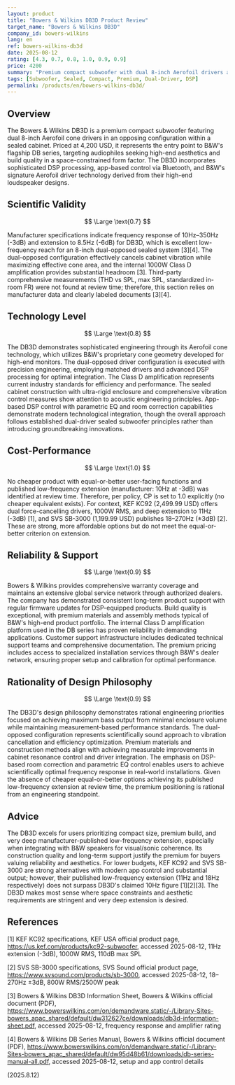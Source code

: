 ```yaml
---
layout: product
title: "Bowers & Wilkins DB3D Product Review"
target_name: "Bowers & Wilkins DB3D"
company_id: bowers-wilkins
lang: en
ref: bowers-wilkins-db3d
date: 2025-08-12
rating: [4.3, 0.7, 0.8, 1.0, 0.9, 0.9]
price: 4200
summary: "Premium compact subwoofer with dual 8-inch Aerofoil drivers and 1000W amplification, delivering very deep manufacturer-published extension and robust DSP/app control; no cheaper equal-or-better option on published extension was identified at review time."
tags: [Subwoofer, Sealed, Compact, Premium, Dual-Driver, DSP]
permalink: /products/en/bowers-wilkins-db3d/
---
```


## Overview

The Bowers & Wilkins DB3D is a premium compact subwoofer featuring dual 8-inch Aerofoil cone drivers in an opposing configuration within a sealed cabinet. Priced at 4,200 USD, it represents the entry point to B&W's flagship DB series, targeting audiophiles seeking high-end aesthetics and build quality in a space-constrained form factor. The DB3D incorporates sophisticated DSP processing, app-based control via Bluetooth, and B&W's signature Aerofoil driver technology derived from their high-end loudspeaker designs.

## Scientific Validity

$$ \Large \text{0.7} $$

Manufacturer specifications indicate frequency response of 10Hz–350Hz (-3dB) and extension to 8.5Hz (-6dB) for DB3D, which is excellent low-frequency reach for an 8-inch dual-opposed sealed system [3][4]. The dual-opposed configuration effectively cancels cabinet vibration while maximizing effective cone area, and the internal 1000W Class D amplification provides substantial headroom [3]. Third-party comprehensive measurements (THD vs SPL, max SPL, standardized in-room FR) were not found at review time; therefore, this section relies on manufacturer data and clearly labeled documents [3][4].

## Technology Level

$$ \Large \text{0.8} $$

The DB3D demonstrates sophisticated engineering through its Aerofoil cone technology, which utilizes B&W's proprietary cone geometry developed for high-end monitors. The dual-opposed driver configuration is executed with precision engineering, employing matched drivers and advanced DSP processing for optimal integration. The Class D amplification represents current industry standards for efficiency and performance. The sealed cabinet construction with ultra-rigid enclosure and comprehensive vibration control measures show attention to acoustic engineering principles. App-based DSP control with parametric EQ and room correction capabilities demonstrate modern technological integration, though the overall approach follows established dual-driver sealed subwoofer principles rather than introducing groundbreaking innovations.

## Cost-Performance

$$ \Large \text{1.0} $$

No cheaper product with equal-or-better user-facing functions and published low-frequency extension (manufacturer: 10Hz at -3dB) was identified at review time. Therefore, per policy, CP is set to 1.0 explicitly (no cheaper equivalent exists). For context, KEF KC92 (2,499.99 USD) offers dual force-cancelling drivers, 1000W RMS, and deep extension to 11Hz (-3dB) [1], and SVS SB-3000 (1,199.99 USD) publishes 18–270Hz (±3dB) [2]. These are strong, more affordable options but do not meet the equal-or-better criterion on extension.

## Reliability & Support

$$ \Large \text{0.9} $$

Bowers & Wilkins provides comprehensive warranty coverage and maintains an extensive global service network through authorized dealers. The company has demonstrated consistent long-term product support with regular firmware updates for DSP-equipped products. Build quality is exceptional, with premium materials and assembly methods typical of B&W's high-end product portfolio. The internal Class D amplification platform used in the DB series has proven reliability in demanding applications. Customer support infrastructure includes dedicated technical support teams and comprehensive documentation. The premium pricing includes access to specialized installation services through B&W's dealer network, ensuring proper setup and calibration for optimal performance.

## Rationality of Design Philosophy

$$ \Large \text{0.9} $$

The DB3D's design philosophy demonstrates rational engineering priorities focused on achieving maximum bass output from minimal enclosure volume while maintaining measurement-based performance standards. The dual-opposed configuration represents scientifically sound approach to vibration cancellation and efficiency optimization. Premium materials and construction methods align with achieving measurable improvements in cabinet resonance control and driver integration. The emphasis on DSP-based room correction and parametric EQ control enables users to achieve scientifically optimal frequency response in real-world installations. Given the absence of cheaper equal-or-better options achieving its published low-frequency extension at review time, the premium positioning is rational from an engineering standpoint.

## Advice

The DB3D excels for users prioritizing compact size, premium build, and very deep manufacturer-published low-frequency extension, especially when integrating with B&W speakers for visual/sonic coherence. Its construction quality and long-term support justify the premium for buyers valuing reliability and aesthetics. For lower budgets, KEF KC92 and SVS SB-3000 are strong alternatives with modern app control and substantial output; however, their published low-frequency extension (11Hz and 18Hz respectively) does not surpass DB3D's claimed 10Hz figure [1][2][3]. The DB3D makes most sense where space constraints and aesthetic requirements are stringent and very deep extension is desired.

## References

[1] KEF KC92 specifications, KEF USA official product page, https://us.kef.com/products/kc92-subwoofer, accessed 2025-08-12, 11Hz extension (-3dB), 1000W RMS, 110dB max SPL

[2] SVS SB-3000 specifications, SVS Sound official product page, https://www.svsound.com/products/sb-3000, accessed 2025-08-12, 18–270Hz ±3dB, 800W RMS/2500W peak

[3] Bowers & Wilkins DB3D Information Sheet, Bowers & Wilkins official document (PDF), https://www.bowerswilkins.com/on/demandware.static/-/Library-Sites-bowers_apac_shared/default/dw312627ce/downloads/db3d-information-sheet.pdf, accessed 2025-08-12, frequency response and amplifier rating

[4] Bowers & Wilkins DB Series Manual, Bowers & Wilkins official document (PDF), https://www.bowerswilkins.com/on/demandware.static/-/Library-Sites-bowers_apac_shared/default/dw95d48b61/downloads/db-series-manual-all.pdf, accessed 2025-08-12, setup and app control details

(2025.8.12)